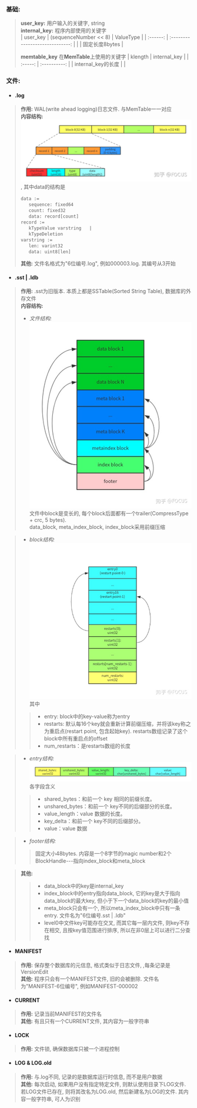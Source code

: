 ### 基础:
> **user_key:** 用户输入的关键字, string  
  **internal_key:** 程序内部使用的关键字  
> | user_key | (sequenceNumber << 8) \| ValueType |
> | :------: | :-----------------------------: |
> |          | 固定长度8bytes |
>
> **memtable_key** 在**MemTable**上使用的关键字
> | klength | internal_key |
> | :-----: | :----------: |
> | internal_key的长度 | |

### 文件:
* #### .log
> **作用:** WAL(write ahead logging)日志文件. 与MemTable一一对应  
  **内容结构:**  
  ![log_format.jpg](./log_format.jpg), 其中data的结构是
> ```
> data :=
>    sequence: fixed64
>    count: fixed32
>    data: record[count]
> record :=
>    kTypeValue varstring   |
>    kTypeDeletion
> varstring :=
>    len: varint32
>    data: uint8[len]
> ```
> **其他:** 文件名格式为"6位编号.log", 例如000003.log. 其编号从3开始

* #### .sst | .ldb
> **作用:** .sst为旧版本. 本质上都是SSTable(Sorted String Table), 数据库的外存文件  
  **内容结构:**
> * *文件结构:*  
  ![sstable_format.jpg](./sstable_format.jpg)  
  文件中block是变长的, 每个block后面都有一个trailer(CompressType + crc, 5 bytes).   
  data_block, meta_index_block, index_block采用前缀压缩

> * *block结构:*  
  ![sstable_block.jpg](sstable_block.jpg)  
    其中  
>> * entry: block中的key-value称为entry
>> * restarts: 默认每16个key就会重新计算前缀压缩，并将该key称之为重启点(restart point, 包含起始key). restarts数组记录了这个block中所有重启点的offset
>> * num_restarts：是restarts数组的长度  

>  * *entry结构:* 
  ![sstable_block_entry.png](./sstable_block_entry.png)  
  各字段含义
>> * shared_bytes：和前一个 key 相同的前缀长度。
>> * unshared_bytes：和前一个 key不同的后缀部分的长度。
>> * value_length：value 数据的长度。
>> * key_delta：和前一个 key不同的后缀部分。
>> * value：value 数据

> * *footer结构:*  
>> 固定大小48bytes. 内容是一个8字节的magic number和2个BlockHandle---指向index_block和meta_block

> **其他:** 
>> * data_block中的key是internal_key 
>> * index_block中的entry指向data_block, 它的key是大于指向data_block的最大key, 但小于下一个data_block的key的最小值
>> * meta_block只会有一个, 所以meta_index_block中只有一条entry. 文件名为"6位编号.sst | .ldb"
>> * level0中文件key可能存在交叉, 而其它每一层内文件, 则key不存在相交, 且按key值范围进行排序, 所以在非0层上可以进行二分查找

* #### MANIFEST
> **作用:** 保存整个数据库的元信息, 格式类似于日志文件, ,每条记录是VersionEdit  
  **其他:** 程序只会有一个MANIFEST文件, 旧的会被删除. 文件名为"MANIFEST-6位编号", 例如MANIFEST-000002

* #### CURRENT
> **作用:** 记录当前MANIFEST的文件名  
  **其他:** 有且只有一个CURRENT文件, 其内容为一般字符串

* #### LOCK
> **作用:** 文件锁, 确保数据库只被一个进程控制

* #### LOG & LOG.old
> **作用:** 与.log不同, 记录的是数据库运行时信息, 而不是用户数据  
  **其他:** 每次启动, 如果用户没有指定特定文件, 则默认使用目录下LOG文件. 若LOG文件已存在, 则将其改名为LOG.old, 然后新建名为LOG的文件. 其内容一般字符串, 可人为识别



